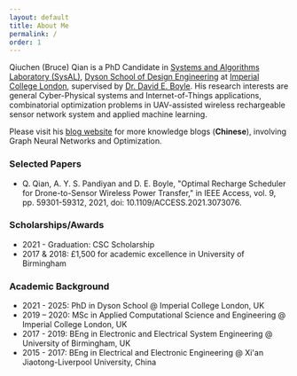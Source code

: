 ```yaml
---
layout: default
title: About Me
permalink: /
order: 1
---
```


Qiuchen (Bruce) Qian is a PhD Candidate in [Systems and Algorithms Laboratory (SysAL)](https://www.imperial.ac.uk/systems-algorithms-design-lab/), [Dyson School of Design Engineering](http://www.imperial.ac.uk/design-engineering/) at [Imperial College London](https://en.wikipedia.org/wiki/Imperial_College_London), supervised by [Dr. David E. Boyle](https://www.imperial.ac.uk/people/david.boyle). His research interests are general Cyber-Physical systems and Internet-of-Things applications, combinatorial optimization problems in UAV-assisted wireless rechargeable sensor network system and applied machine learning.

Please visit his [blog website](https://bluesquinn777.github.io/) for more knowledge blogs (**Chinese**), involving Graph Neural Networks and Optimization.

### Selected Papers
* Q. Qian, A. Y. S. Pandiyan and D. E. Boyle, "Optimal Recharge Scheduler for Drone-to-Sensor Wireless Power Transfer," in IEEE Access, vol. 9, pp. 59301-59312, 2021, doi: 10.1109/ACCESS.2021.3073076.

### Scholarships/Awards
* 2021 - Graduation: CSC Scholarship
* 2017 & 2018: £1,500 for academic excellence in University of Birmingham

### Academic Background
* 2021 - 2025: PhD in Dyson School @ Imperial College London, UK
* 2019 – 2020: MSc in Applied Computational Science and Engineering @ Imperial College London, UK
* 2017 - 2019: BEng in Electronic and Electrical System Engineering @ University of Birmingham, UK
* 2015 - 2017: BEng in Electrical and Electronic Engineering @ Xi'an Jiaotong-Liverpool University, China
